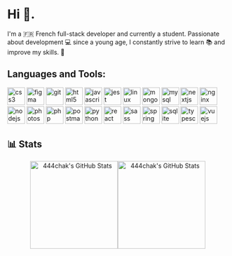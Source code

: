 # Hi 👋.

I'm a 🇫🇷 French full-stack developer and currently a student. Passionate about development 💻 since a young age, I constantly strive to learn 📚 and improve my skills. 🚀

## Languages and Tools:
<a href="https://www.w3schools.com/css/" target="_blank" rel="noreferrer"><img src="https://skillicons.dev/icons?i=css" alt="css3" width="40" height="40"/></a>	<a href="https://www.figma.com/" target="_blank" rel="noreferrer"><img src="https://skillicons.dev/icons?i=figma" alt="figma" width="40" height="40"/></a>	<a href="https://git-scm.com/" target="_blank" rel="noreferrer"><img src="https://skillicons.dev/icons?i=git" alt="git" width="40" height="40"/></a>	<a href="https://www.w3.org/html/" target="_blank" rel="noreferrer"><img src="https://skillicons.dev/icons?i=html" alt="html5" width="40" height="40"/></a>	<a href="https://developer.mozilla.org/en-US/docs/Web/JavaScript" target="_blank" rel="noreferrer"><img src="https://skillicons.dev/icons?i=js" alt="javascript" width="40" height="40"/></a>	<a href="https://jestjs.io" target="_blank" rel="noreferrer"><img src="https://skillicons.dev/icons?i=jest" alt="jest" width="40" height="40"/></a>	<a href="https://www.linux.org/" target="_blank" rel="noreferrer"><img src="https://skillicons.dev/icons?i=linux" alt="linux" width="40" height="40"/></a>	<a href="https://www.mongodb.com/" target="_blank" rel="noreferrer"><img src="https://skillicons.dev/icons?i=mongodb" alt="mongodb" width="40" height="40"/></a>	<a href="https://www.mysql.com/" target="_blank" rel="noreferrer"><img src="https://skillicons.dev/icons?i=mysql" alt="mysql" width="40" height="40"/></a>	<a href="https://nextjs.org/" target="_blank" rel="noreferrer"><img src="https://skillicons.dev/icons?i=nextjs" alt="nextjs" width="40" height="40"/></a>	<a href="https://www.nginx.com" target="_blank" rel="noreferrer"><img src="https://skillicons.dev/icons?i=nginx" alt="nginx" width="40" height="40"/></a>	<a href="https://nodejs.org" target="_blank" rel="noreferrer"><img src="https://skillicons.dev/icons?i=nodejs" alt="nodejs" width="40" height="40"/></a>	<a href="https://www.photoshop.com/en" target="_blank" rel="noreferrer"><img src="https://skillicons.dev/icons?i=ps" alt="photoshop" width="40" height="40"/></a>	<a href="https://www.php.net" target="_blank" rel="noreferrer"><img src="https://skillicons.dev/icons?i=php" alt="php" width="40" height="40"/></a>	<a href="https://postman.com" target="_blank" rel="noreferrer"><img src="https://skillicons.dev/icons?i=postman" alt="postman" width="40" height="40"/></a>	<a href="https://www.python.org" target="_blank" rel="noreferrer"><img src="https://skillicons.dev/icons?i=python" alt="python" width="40" height="40"/></a>	<a href="https://reactjs.org/" target="_blank" rel="noreferrer"><img src="https://skillicons.dev/icons?i=react" alt="react" width="40" height="40"/></a>	<a href="https://sass-lang.com" target="_blank" rel="noreferrer"><img src="https://skillicons.dev/icons?i=sass" alt="sass" width="40" height="40"/></a>	<a href="https://spring.io/" target="_blank" rel="noreferrer"><img src="https://skillicons.dev/icons?i=spring" alt="spring" width="40" height="40"/></a>	<a href="https://www.sqlite.org/" target="_blank" rel="noreferrer"><img src="https://skillicons.dev/icons?i=sqlite" alt="sqlite" width="40" height="40"/></a>	<a href="https://www.typescriptlang.org/" target="_blank" rel="noreferrer"><img src="https://skillicons.dev/icons?i=ts" alt="typescript" width="40" height="40"/></a>	<a href="https://vuejs.org/" target="_blank" rel="noreferrer"><img src="https://skillicons.dev/icons?i=vue" alt="vuejs" width="40" height="40"/></a>



## 📊 Stats

<div align="center"><img src="https://github-readme-stats.vercel.app/api?username=444chak&theme=dark&show_icons=true&hide_border=true&count_private=true" alt="444chak's GitHub Stats" height=200/><img src="https://github-readme-stats.vercel.app/api/top-langs/?username=444chak&theme=dark&show_icons=true&hide_border=true&layout=compact" alt="444chak's GitHub Stats" height=200/></div>
<!--
**444chak/444chak** is a ✨ _special_ ✨ repository because its `README.md` (this file) appears on your GitHub profile.

Here are some ideas to get you started:

- 🔭 I’m currently working on ...
- 🌱 I’m currently learning ...
- 👯 I’m looking to collaborate on ...
- 🤔 I’m looking for help with ...
- 💬 Ask me about ...
- 📫 How to reach me: ...
- 😄 Pronouns: ...
- ⚡ Fun fact: ...
-->
